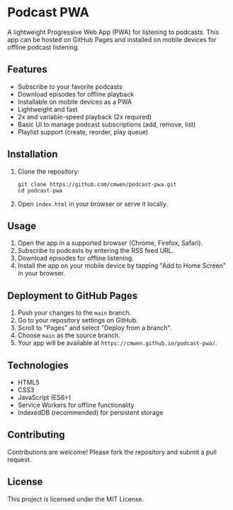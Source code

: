 # Podcast PWA

A lightweight Progressive Web App (PWA) for listening to podcasts. This app can be hosted on GitHub Pages and installed on mobile devices for offline podcast listening.

## Features

- Subscribe to your favorite podcasts
- Download episodes for offline playback
- Installable on mobile devices as a PWA
- Lightweight and fast
 - 2x and variable-speed playback (2x required)
 - Basic UI to manage podcast subscriptions (add, remove, list)
 - Playlist support (create, reorder, play queue)

## Installation

1. Clone the repository:
   ```
   git clone https://github.com/cmwen/podcast-pwa.git
   cd podcast-pwa
   ```

2. Open `index.html` in your browser or serve it locally.

## Usage

1. Open the app in a supported browser (Chrome, Firefox, Safari).
2. Subscribe to podcasts by entering the RSS feed URL.
3. Download episodes for offline listening.
4. Install the app on your mobile device by tapping "Add to Home Screen" in your browser.

## Deployment to GitHub Pages

1. Push your changes to the `main` branch.
2. Go to your repository settings on GitHub.
3. Scroll to "Pages" and select "Deploy from a branch".
4. Choose `main` as the source branch.
5. Your app will be available at `https://cmwen.github.io/podcast-pwa/`.

## Technologies

- HTML5
- CSS3
- JavaScript (ES6+)
- Service Workers for offline functionality
 - IndexedDB (recommended) for persistent storage

## Contributing

Contributions are welcome! Please fork the repository and submit a pull request.

## License

This project is licensed under the MIT License.
